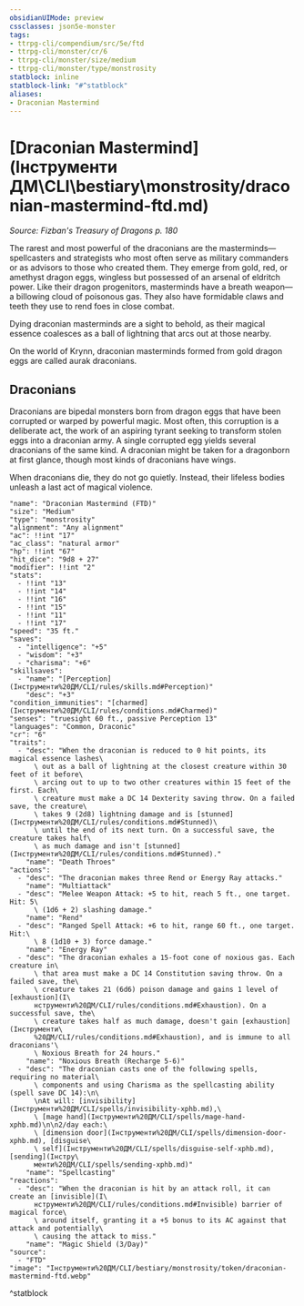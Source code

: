 ```yaml
---
obsidianUIMode: preview
cssclasses: json5e-monster
tags:
- ttrpg-cli/compendium/src/5e/ftd
- ttrpg-cli/monster/cr/6
- ttrpg-cli/monster/size/medium
- ttrpg-cli/monster/type/monstrosity
statblock: inline
statblock-link: "#^statblock"
aliases:
- Draconian Mastermind
---
```

# [Draconian Mastermind](Інструменти ДМ\CLI\bestiary\monstrosity/draconian-mastermind-ftd.md)
*Source: Fizban's Treasury of Dragons p. 180*  

The rarest and most powerful of the draconians are the masterminds—spellcasters and strategists who most often serve as military commanders or as advisors to those who created them. They emerge from gold, red, or amethyst dragon eggs, wingless but possessed of an arsenal of eldritch power. Like their dragon progenitors, masterminds have a breath weapon—a billowing cloud of poisonous gas. They also have formidable claws and teeth they use to rend foes in close combat.

Dying draconian masterminds are a sight to behold, as their magical essence coalesces as a ball of lightning that arcs out at those nearby.

On the world of Krynn, draconian masterminds formed from gold dragon eggs are called aurak draconians.

## Draconians

Draconians are bipedal monsters born from dragon eggs that have been corrupted or warped by powerful magic. Most often, this corruption is a deliberate act, the work of an aspiring tyrant seeking to transform stolen eggs into a draconian army. A single corrupted egg yields several draconians of the same kind. A draconian might be taken for a dragonborn at first glance, though most kinds of draconians have wings.

When draconians die, they do not go quietly. Instead, their lifeless bodies unleash a last act of magical violence.

```statblock
"name": "Draconian Mastermind (FTD)"
"size": "Medium"
"type": "monstrosity"
"alignment": "Any alignment"
"ac": !!int "17"
"ac_class": "natural armor"
"hp": !!int "67"
"hit_dice": "9d8 + 27"
"modifier": !!int "2"
"stats":
  - !!int "13"
  - !!int "14"
  - !!int "16"
  - !!int "15"
  - !!int "11"
  - !!int "17"
"speed": "35 ft."
"saves":
  - "intelligence": "+5"
  - "wisdom": "+3"
  - "charisma": "+6"
"skillsaves":
  - "name": "[Perception](Інструменти%20ДМ/CLI/rules/skills.md#Perception)"
    "desc": "+3"
"condition_immunities": "[charmed](Інструменти%20ДМ/CLI/rules/conditions.md#Charmed)"
"senses": "truesight 60 ft., passive Perception 13"
"languages": "Common, Draconic"
"cr": "6"
"traits":
  - "desc": "When the draconian is reduced to 0 hit points, its magical essence lashes\
      \ out as a ball of lightning at the closest creature within 30 feet of it before\
      \ arcing out to up to two other creatures within 15 feet of the first. Each\
      \ creature must make a DC 14 Dexterity saving throw. On a failed save, the creature\
      \ takes 9 (2d8) lightning damage and is [stunned](Інструменти%20ДМ/CLI/rules/conditions.md#Stunned)\
      \ until the end of its next turn. On a successful save, the creature takes half\
      \ as much damage and isn't [stunned](Інструменти%20ДМ/CLI/rules/conditions.md#Stunned)."
    "name": "Death Throes"
"actions":
  - "desc": "The draconian makes three Rend or Energy Ray attacks."
    "name": "Multiattack"
  - "desc": "Melee Weapon Attack: +5 to hit, reach 5 ft., one target. Hit: 5\
      \ (1d6 + 2) slashing damage."
    "name": "Rend"
  - "desc": "Ranged Spell Attack: +6 to hit, range 60 ft., one target. Hit:\
      \ 8 (1d10 + 3) force damage."
    "name": "Energy Ray"
  - "desc": "The draconian exhales a 15-foot cone of noxious gas. Each creature in\
      \ that area must make a DC 14 Constitution saving throw. On a failed save, the\
      \ creature takes 21 (6d6) poison damage and gains 1 level of [exhaustion](І\
      нструменти%20ДМ/CLI/rules/conditions.md#Exhaustion). On a successful save, the\
      \ creature takes half as much damage, doesn't gain [exhaustion](Інструменти\
      %20ДМ/CLI/rules/conditions.md#Exhaustion), and is immune to all draconians'\
      \ Noxious Breath for 24 hours."
    "name": "Noxious Breath (Recharge 5-6)"
  - "desc": "The draconian casts one of the following spells, requiring no material\
      \ components and using Charisma as the spellcasting ability (spell save DC 14):\n\
      \nAt will: [invisibility](Інструменти%20ДМ/CLI/spells/invisibility-xphb.md),\
      \ [mage hand](Інструменти%20ДМ/CLI/spells/mage-hand-xphb.md)\n\n2/day each:\
      \ [dimension door](Інструменти%20ДМ/CLI/spells/dimension-door-xphb.md), [disguise\
      \ self](Інструменти%20ДМ/CLI/spells/disguise-self-xphb.md), [sending](Інстру\
      менти%20ДМ/CLI/spells/sending-xphb.md)"
    "name": "Spellcasting"
"reactions":
  - "desc": "When the draconian is hit by an attack roll, it can create an [invisible](І\
      нструменти%20ДМ/CLI/rules/conditions.md#Invisible) barrier of magical force\
      \ around itself, granting it a +5 bonus to its AC against that attack and potentially\
      \ causing the attack to miss."
    "name": "Magic Shield (3/Day)"
"source":
  - "FTD"
"image": "Інструменти%20ДМ/CLI/bestiary/monstrosity/token/draconian-mastermind-ftd.webp"
```
^statblock